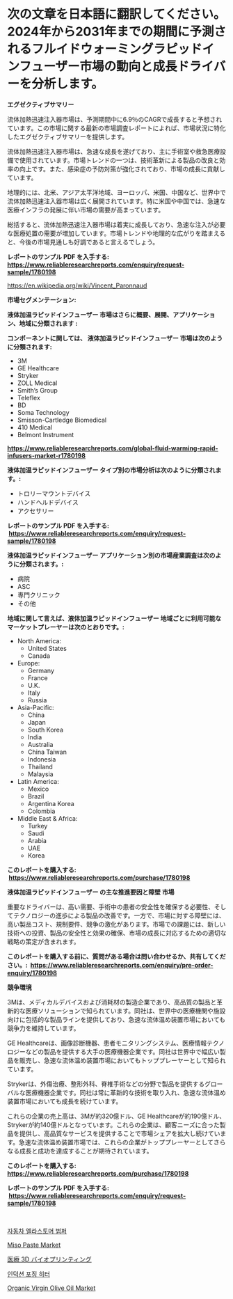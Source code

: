 <p><h1>次の文章を日本語に翻訳してください。2024年から2031年までの期間に予測されるフルイドウォーミングラピッドインフューザー市場の動向と成長ドライバーを分析します。</h1></p><p><strong>エグゼクティブサマリー</strong></p>
<p><p>流体加熱迅速注入器市場は、予測期間中に6.9％のCAGRで成長すると予想されています。この市場に関する最新の市場調査レポートによれば、市場状況に特化したエグゼクティブサマリーを提供します。</p><p>流体加熱迅速注入器市場は、急速な成長を遂げており、主に手術室や救急医療設備で使用されています。市場トレンドの一つは、技術革新による製品の改良と効率の向上です。また、感染症の予防対策が強化されており、市場の成長に貢献しています。</p><p>地理的には、北米、アジア太平洋地域、ヨーロッパ、米国、中国など、世界中で流体加熱迅速注入器市場は広く展開されています。特に米国や中国では、急速な医療インフラの発展に伴い市場の需要が高まっています。</p><p>総括すると、流体加熱迅速注入器市場は着実に成長しており、急速な注入が必要な医療処置の需要が増加しています。市場トレンドや地理的な広がりを踏まえると、今後の市場見通しも好調であると言えるでしょう。</p></p>
<p><strong>レポートのサンプル PDF を入手する: <a href="https://www.reliableresearchreports.com/enquiry/request-sample/1780198">https://www.reliableresearchreports.com/enquiry/request-sample/1780198</a></strong></p>
<p><a href="https://en.wikipedia.org/wiki/Vincent_Paronnaud">https://en.wikipedia.org/wiki/Vincent_Paronnaud</a></p>
<p><strong>市場セグメンテーション:</strong></p>
<p><strong> 液体加温ラピッドインフューザー 市場はさらに概要、展開、アプリケーション、地域に分類されます :</strong></p>
<p><strong>コンポーネントに関しては、 液体加温ラピッドインフューザー 市場は次のように分類されます: &nbsp;</strong></p>
<p><ul><li>3M</li><li>GE Healthcare</li><li>Stryker</li><li>ZOLL Medical</li><li>Smith’s Group</li><li>Teleflex</li><li>BD</li><li>Soma Technology</li><li>Smisson-Cartledge Biomedical</li><li>410 Medical</li><li>Belmont Instrument</li></ul></p>
<p><strong><a href="https://www.reliableresearchreports.com/global-fluid-warming-rapid-infusers-market-r1780198">https://www.reliableresearchreports.com/global-fluid-warming-rapid-infusers-market-r1780198</a></strong></p>
<p><strong> 液体加温ラピッドインフューザー タイプ別の市場分析は次のように分類されます。:</strong></p>
<p><ul><li>トロリーマウントデバイス</li><li>ハンドヘルドデバイス</li><li>アクセサリー</li></ul></p>
<p><strong>レポートのサンプル PDF を入手する: &nbsp;<a href="https://www.reliableresearchreports.com/enquiry/request-sample/1780198">https://www.reliableresearchreports.com/enquiry/request-sample/1780198</a></strong></p>
<p><strong> 液体加温ラピッドインフューザー アプリケーション別の市場産業調査は次のように分類されます。:</strong></p>
<p><ul><li>病院</li><li>ASC</li><li>専門クリニック</li><li>その他</li></ul></p>
<p><strong>地域に関して言えば、液体加温ラピッドインフューザー 地域ごとに利用可能なマーケットプレーヤーは次のとおりです。:</strong></p>
<p><ul>
    <li>
        North America:
        <ul>
            <li>United States</li>
            <li>Canada</li>
        </ul>
    </li>
    <li>
        Europe:
        <ul>
            <li>Germany</li>
            <li>France</li>
            <li>U.K.</li>
            <li>Italy</li>
            <li>Russia</li>
        </ul>
    </li>
    <li>
        Asia-Pacific:
        <ul>
            <li>China</li>
            <li>Japan</li>
            <li>South Korea</li>
            <li>India</li>
            <li>Australia</li>
            <li>China Taiwan</li>
            <li>Indonesia</li>
            <li>Thailand</li>
            <li>Malaysia</li>
        </ul>
    </li>
    <li>
        Latin America:
        <ul>
            <li>Mexico</li>
            <li>Brazil</li>
            <li>Argentina Korea</li>
            <li>Colombia</li>
        </ul>
    </li>
    <li>
        Middle East & Africa:
        <ul>
            <li>Turkey</li>
            <li>Saudi</li>
            <li>Arabia</li>
            <li>UAE</li>
            <li>Korea</li>
        </ul>
    </li>
    </ul></p>
<p><strong>このレポートを購入する: &nbsp;<a href="https://www.reliableresearchreports.com/purchase/1780198">https://www.reliableresearchreports.com/purchase/1780198</a></strong></p>
<p><strong>液体加温ラピッドインフューザー の主な推進要因と障壁 市場</strong></p>
<p><p>重要なドライバーは、高い需要、手術中の患者の安全性を確保する必要性、そしてテクノロジーの進歩による製品の改善です。一方で、市場に対する障壁には、高い製品コスト、規制要件、競争の激化があります。市場での課題には、新しい技術への投資、製品の安全性と効果の確保、市場の成長に対応するための適切な戦略の策定が含まれます。</p></p>
<p><strong>このレポートを購入する前に、質問がある場合は問い合わせるか、共有してください。:&nbsp; <a href="https://www.reliableresearchreports.com/enquiry/pre-order-enquiry/1780198">https://www.reliableresearchreports.com/enquiry/pre-order-enquiry/1780198</a></strong></p>
<p><strong>競争環境</strong></p>
<p><p>3Mは、メディカルデバイスおよび消耗材の製造企業であり、高品質の製品と革新的な医療ソリューションで知られています。同社は、世界中の医療機関や施設向けに包括的な製品ラインを提供しており、急速な流体温め装置市場においても競争力を維持しています。</p><p>GE Healthcareは、画像診断機器、患者モニタリングシステム、医療情報テクノロジーなどの製品を提供する大手の医療機器企業です。同社は世界中で幅広い製品を販売し、急速な流体温め装置市場においてもトッププレーヤーとして知られています。</p><p>Strykerは、外傷治療、整形外科、脊椎手術などの分野で製品を提供するグローバルな医療機器企業です。同社は常に革新的な技術を取り入れ、急速な流体温め装置市場においても成長を続けています。</p><p>これらの企業の売上高は、3Mが約320億ドル、GE Healthcareが約190億ドル、Strykerが約140億ドルとなっています。これらの企業は、顧客ニーズに合った製品を提供し、高品質なサービスを提供することで市場シェアを拡大し続けています。急速な流体温め装置市場では、これらの企業がトッププレーヤーとしてさらなる成長と成功を達成することが期待されています。</p></p>
<p><strong>このレポートを購入する: &nbsp; <a href="https://www.reliableresearchreports.com/purchase/1780198">https://www.reliableresearchreports.com/purchase/1780198</a></strong></p>
<p><strong>レポートのサンプル PDF を入手する: &nbsp;<a href="https://www.reliableresearchreports.com/enquiry/request-sample/1780198">https://www.reliableresearchreports.com/enquiry/request-sample/1780198</a></strong><strong></strong></p>
<p>&nbsp;</p>
<p><p><a href="https://github.com/rahat-gis/Market-Research-Report-List-1/blob/main/2235256164013.md">자동차 엘라스토머 범퍼</a></p><p><a href="https://github.com/flwellarose/Market-Research-Report-List-1/blob/main/miso-paste-market.md">Miso Paste Market</a></p><p><a href="https://github.com/RudyBoyer2017/Market-Research-Report-List-1/blob/main/3377994153543.md">医療 3D バイオプリンティング</a></p><p><a href="https://github.com/Edwards13Jessica/Market-Research-Report-List-1/blob/main/6587038164012.md">인덕션 포징 히터</a></p><p><a href="https://github.com/AndreanneHane2023/Market-Research-Report-List-1/blob/main/organic-virgin-olive-oil-market.md">Organic Virgin Olive Oil Market</a></p></p>